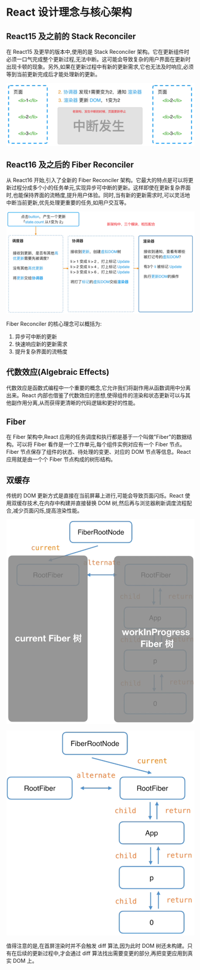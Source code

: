 # React 设计理念与核心架构

## React15 及之前的 Stack Reconciler

在 React15 及更早的版本中,使用的是 Stack Reconciler 架构。它在更新组件时必须一口气完成整个更新过程,无法中断。这可能会导致复杂的用户界面在更新时出现卡顿的现象。另外,如果在更新过程中有新的更新需求,它也无法及时响应,必须等到当前更新完成后才能处理新的更新。

![](../../assets/9e6cfb37e4baf6b344fed43f73910569.png)

## React16 及之后的 Fiber Reconciler

从 React16 开始,引入了全新的 Fiber Reconciler 架构。它最大的特点是可以将更新过程分成多个小的任务单元,实现异步可中断的更新。这样即使在更新复杂界面时,也能保持界面的流畅度,提升用户体验。同时,当有新的更新需求时,可以灵活地中断当前更新,优先处理更重要的任务,如用户交互等。

![](../../assets/337a5c6f644fb6e01edbffdfed35a20a.png)

Fiber Reconciler 的核心理念可以概括为:

1. 异步可中断的更新
2. 快速响应新的更新需求
3. 提升复杂界面的流畅度

## 代数效应(Algebraic Effects)

代数效应是函数式编程中一个重要的概念,它允许我们将副作用从函数调用中分离出来。React 内部也借鉴了代数效应的思想,使得组件的渲染和状态更新可以与其他副作用分离,从而获得更清晰的代码逻辑和更好的性能。

## Fiber

在 Fiber 架构中,React 应用的任务调度和执行都是基于一个叫做"Fiber"的数据结构。可以将 Fiber 看作是一个工作单元,每个组件实例对应有一个 Fiber 节点。Fiber 节点保存了组件的状态、待处理的变更、对应的 DOM 节点等信息。React 应用就是由一个个 Fiber 节点构成的树形结构。

## 双缓存

传统的 DOM 更新方式是直接在当前屏幕上进行,可能会导致页面闪烁。React 使用双缓存技术,在内存中构建并直接替换 DOM 树,然后再与浏览器刷新调度流程配合,减少页面闪烁,提高渲染性能。

![](../../assets/f33ac98ad59db6b37899845c5e713057.png)

![](../../assets/c3a0810ab8bde09e2621e12014771079.png)

值得注意的是,在首屏渲染时并不会触发 diff 算法,因为此时 DOM 树还未构建。只有在后续的更新过程中,才会通过 diff 算法找出需要变更的部分,再把变更应用到真实 DOM 上。
